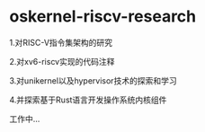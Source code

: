 # oskernel-riscv-research

1.对RISC-V指令集架构的研究

2.对xv6-riscv实现的代码注释

3.对unikernel以及hypervisor技术的探索和学习

4.并探索基于Rust语言开发操作系统内核组件

工作中...
